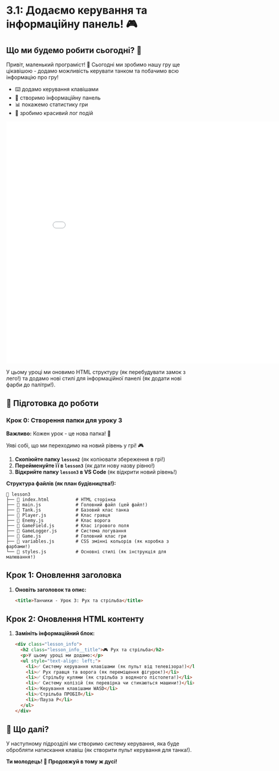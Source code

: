 # 3.1: Додаємо керування та інформаційну панель! 🎮

## Що ми будемо робити сьогодні? 🚀

Привіт, маленький програміст! 👋 Сьогодні ми зробимо нашу гру ще цікавішою - додамо можливість керувати танком та побачимо всю інформацію про гру!

- ⌨️ додамо керування клавішами
- 🎯 створимо інформаційну панель
- 📊 покажемо статистику гри
- 📝 зробимо красивий лог подій

<iframe width="850" height="650" src="/battle_city_js_course/tatu/game.html" frameborder="0" allowfullscreen></iframe>

У цьому уроці ми оновимо HTML структуру (як перебудувати замок з лего!) та додамо нові стилі для інформаційної панелі (як додати нові фарби до палітри!).

## 📁 Підготовка до роботи

### Крок 0: Створення папки для уроку 3

**Важливо:** Кожен урок - це нова папка! 📁

Уяві собі, що ми переходимо на новий рівень у грі! 🎮

1. **Скопіюйте папку `lesson2`** (як копіювати збереження в грі!)
2. **Перейменуйте її в `lesson3`** (як дати нову назву рівню!)
3. **Відкрийте папку `lesson3` в VS Code** (як відкрити новий рівень!)

**Структура файлів (як план будівництва!):**

```
📁 lesson3
├── 📄 index.html          # HTML сторінка
├── 📄 main.js             # Головний файл (цей файл!)
├── 📄 Tank.js             # Базовий клас танка
├── 📄 Player.js           # Клас гравця
├── 📄 Enemy.js            # Клас ворога
├── 📄 GameField.js        # Клас ігрового поля
├── 📄 GameLogger.js       # Система логування
├── 📄 Game.js             # Головний клас гри
├── 📄 variables.js        # CSS змінні кольорів (як коробка з фарбами!)
└── 📄 styles.js           # Основні стилі (як інструкція для малювання!)
```

## Крок 1: Оновлення заголовка

1. **Оновіть заголовок та опис:**
   ```html
   <title>Танчики - Урок 3: Рух та стрільба</title>
   ```
## Крок 2: Оновлення HTML контенту

1. **Замініть інформаційний блок:**

   ```html
   <div class="lesson_info">
     <h2 class="lesson_info__title">🎮 Рух та стрільба</h2>
     <p>У цьому уроці ми додамо:</p>
     <ul style="text-align: left;">
       <li>✅ Систему керування клавішами (як пульт від телевізора!)</li>
       <li>✅ Рух гравця та ворога (як переміщення фігурок!)</li>
       <li>✅ Стрільбу кулями (як стрільба з водяного пістолета!)</li>
       <li>✅ Систему колізій (як перевірка чи стикаються машини!)</li>
       <li>✅Керування клавішами WASD</li>
       <li>✅Стрільба ПРОБІЛ</li>
       <li>✅Пауза P</li>
     </ul>
   </div>
   ```


## 🚀 Що далі?

У наступному підрозділі ми створимо систему керування, яка буде обробляти натискання клавіш (як створити пульт керування для танка!).

**Ти молодець! 🌟 Продовжуй в тому ж дусі!**
